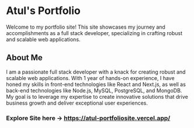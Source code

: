# Atul's Portfolio

Welcome to my portfolio site! This site showcases my journey and accomplishments as a full stack developer, specializing in crafting robust and scalable web applications.

## About Me

I am a passionate full stack developer with a knack for creating robust and scalable web applications. With 1 year of hands-on experience, I have honed my skills in front-end technologies like React and Next.js, as well as back-end technologies like Node.js, MySQL, PostgreSQL, and MongoDB. My goal is to leverage my expertise to create innovative solutions that drive business growth and deliver exceptional user experiences.

### Explore Site here -> https://atul-portfoliosite.vercel.app/


